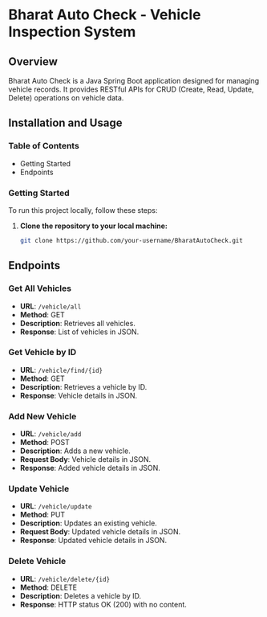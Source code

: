 # Bharat Auto Check - Vehicle Inspection System

## Overview
Bharat Auto Check is a Java Spring Boot application designed for managing vehicle records. It provides RESTful APIs for CRUD (Create, Read, Update, Delete) operations on vehicle data.

## Installation and Usage

### Table of Contents
- Getting Started
- Endpoints

### Getting Started
To run this project locally, follow these steps:

1. **Clone the repository to your local machine:**
   ```bash
   git clone https://github.com/your-username/BharatAutoCheck.git


## Endpoints

### Get All Vehicles
- **URL**: `/vehicle/all`
- **Method**: GET
- **Description**: Retrieves all vehicles.
- **Response**: List of vehicles in JSON.

### Get Vehicle by ID
- **URL**: `/vehicle/find/{id}`
- **Method**: GET
- **Description**: Retrieves a vehicle by ID.
- **Response**: Vehicle details in JSON.

### Add New Vehicle
- **URL**: `/vehicle/add`
- **Method**: POST
- **Description**: Adds a new vehicle.
- **Request Body**: Vehicle details in JSON.
- **Response**: Added vehicle details in JSON.

### Update Vehicle
- **URL**: `/vehicle/update`
- **Method**: PUT
- **Description**: Updates an existing vehicle.
- **Request Body**: Updated vehicle details in JSON.
- **Response**: Updated vehicle details in JSON.

### Delete Vehicle
- **URL**: `/vehicle/delete/{id}`
- **Method**: DELETE
- **Description**: Deletes a vehicle by ID.
- **Response**: HTTP status OK (200) with no content.


